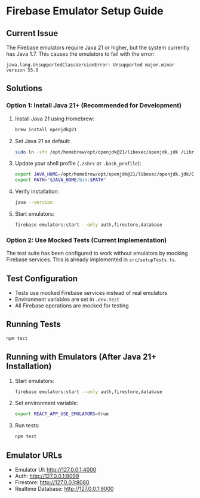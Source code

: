 # Firebase Emulator Setup Guide

## Current Issue
The Firebase emulators require Java 21 or higher, but the system currently has Java 1.7. This causes the emulators to fail with the error:
```
java.lang.UnsupportedClassVersionError: Unsupported major.minor version 55.0
```

## Solutions

### Option 1: Install Java 21+ (Recommended for Development)
1. Install Java 21 using Homebrew:
   ```bash
   brew install openjdk@21
   ```

2. Set Java 21 as default:
   ```bash
   sudo ln -sfn /opt/homebrew/opt/openjdk@21/libexec/openjdk.jdk /Library/Java/JavaVirtualMachines/openjdk-21.jdk
   ```

3. Update your shell profile (`.zshrc` or `.bash_profile`):
   ```bash
   export JAVA_HOME=/opt/homebrew/opt/openjdk@21/libexec/openjdk.jdk/Contents/Home
   export PATH="$JAVA_HOME/bin:$PATH"
   ```

4. Verify installation:
   ```bash
   java --version
   ```

5. Start emulators:
   ```bash
   firebase emulators:start --only auth,firestore,database
   ```

### Option 2: Use Mocked Tests (Current Implementation)
The test suite has been configured to work without emulators by mocking Firebase services. This is already implemented in `src/setupTests.ts`.

## Test Configuration
- Tests use mocked Firebase services instead of real emulators
- Environment variables are set in `.env.test`
- All Firebase operations are mocked for testing

## Running Tests
```bash
npm test
```

## Running with Emulators (After Java 21+ Installation)
1. Start emulators:
   ```bash
   firebase emulators:start --only auth,firestore,database
   ```

2. Set environment variable:
   ```bash
   export REACT_APP_USE_EMULATORS=true
   ```

3. Run tests:
   ```bash
   npm test
   ```

## Emulator URLs
- Emulator UI: http://127.0.0.1:4000
- Auth: http://127.0.0.1:9099
- Firestore: http://127.0.0.1:8080
- Realtime Database: http://127.0.0.1:9000

